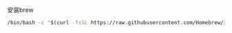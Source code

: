 安装brew

```bash
/bin/bash -c "$(curl -fsSL https://raw.githubusercontent.com/Homebrew/install/HEAD/install.sh)"
```


